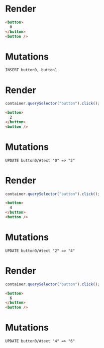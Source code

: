 # Render
```html
<button>
  0
</button>
<button />
```

# Mutations
```
INSERT button0, button1
```

# Render
```js
container.querySelector("button").click();
```
```html
<button>
  2
</button>
<button />
```

# Mutations
```
UPDATE button0/#text "0" => "2"
```

# Render
```js
container.querySelector("button").click();
```
```html
<button>
  4
</button>
<button />
```

# Mutations
```
UPDATE button0/#text "2" => "4"
```

# Render
```js
container.querySelector("button").click();
```
```html
<button>
  6
</button>
<button />
```

# Mutations
```
UPDATE button0/#text "4" => "6"
```